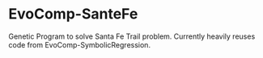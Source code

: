 # EvoComp-SanteFe
Genetic Program to solve Santa Fe Trail problem.  Currently heavily reuses
code from EvoComp-SymbolicRegression.